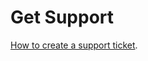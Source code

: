 # Get Support

[How to create a support ticket](https://spot.io/wp-content/uploads/2023/06/support-policies-for-spot-by-netapp.pdf).

